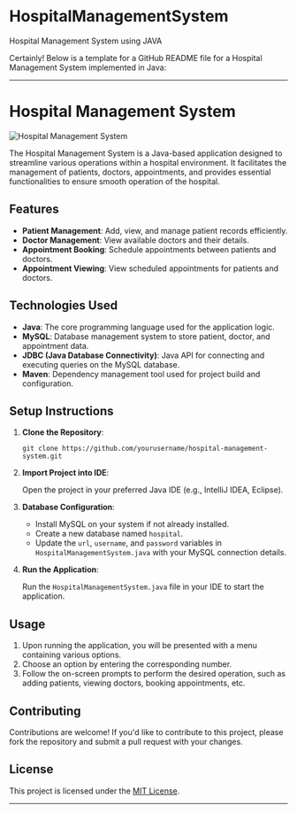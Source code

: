 # HospitalManagementSystem
Hospital Management System using JAVA

Certainly! Below is a template for a GitHub README file for a Hospital Management System implemented in Java:

---

# Hospital Management System

![Hospital Management System](hospital_management_system.jpg)

The Hospital Management System is a Java-based application designed to streamline various operations within a hospital environment. It facilitates the management of patients, doctors, appointments, and provides essential functionalities to ensure smooth operation of the hospital.

## Features

- **Patient Management**: Add, view, and manage patient records efficiently.
- **Doctor Management**: View available doctors and their details.
- **Appointment Booking**: Schedule appointments between patients and doctors.
- **Appointment Viewing**: View scheduled appointments for patients and doctors.

## Technologies Used

- **Java**: The core programming language used for the application logic.
- **MySQL**: Database management system to store patient, doctor, and appointment data.
- **JDBC (Java Database Connectivity)**: Java API for connecting and executing queries on the MySQL database.
- **Maven**: Dependency management tool used for project build and configuration.

## Setup Instructions

1. **Clone the Repository**:

    ```
    git clone https://github.com/yourusername/hospital-management-system.git
    ```

2. **Import Project into IDE**:

    Open the project in your preferred Java IDE (e.g., IntelliJ IDEA, Eclipse).

3. **Database Configuration**:

    - Install MySQL on your system if not already installed.
    - Create a new database named `hospital`.
    - Update the `url`, `username`, and `password` variables in `HospitalManagementSystem.java` with your MySQL connection details.

4. **Run the Application**:

    Run the `HospitalManagementSystem.java` file in your IDE to start the application.

## Usage

1. Upon running the application, you will be presented with a menu containing various options.
2. Choose an option by entering the corresponding number.
3. Follow the on-screen prompts to perform the desired operation, such as adding patients, viewing doctors, booking appointments, etc.

## Contributing

Contributions are welcome! If you'd like to contribute to this project, please fork the repository and submit a pull request with your changes.

## License

This project is licensed under the [MIT License](LICENSE).

---
